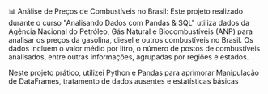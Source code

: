 📊 Análise de Preços de Combustíveis no Brasil: Este projeto realizado durante o curso "Analisando Dados com Pandas & SQL" utiliza dados da Agência Nacional do Petróleo, Gás Natural e Biocombustíveis (ANP) para analisar os preços da gasolina, diesel e outros combustíveis no Brasil. Os dados incluem o valor médio por litro, o número de postos de combustíveis analisados, entre outras informações, agrupadas por regiões e estados.


Neste projeto prático, utilizei Python e Pandas para aprimorar Manipulação de DataFrames, tratamento de dados ausentes e estatísticas básicas

